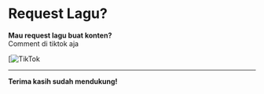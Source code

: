 # Request Lagu?  

**Mau request lagu buat konten?**  
Comment di tiktok aja

[![TikTok](https://www.tiktok.com/@zikannsenpai)

---

**Terima kasih sudah mendukung!**